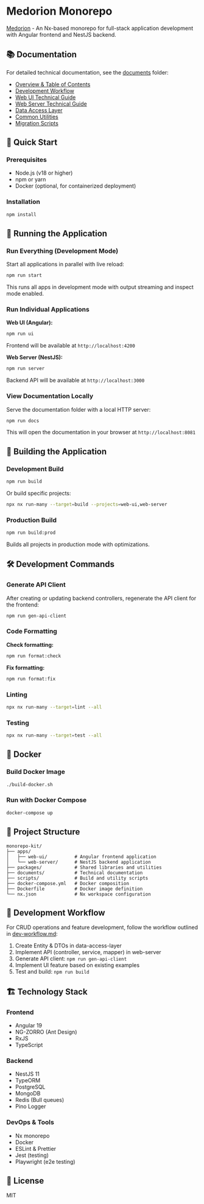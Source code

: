 # Medorion Monorepo

[Medorion](https://medorion.com) - An Nx-based monorepo for full-stack application development with Angular frontend and NestJS backend.

## 📚 Documentation

For detailed technical documentation, see the [documents](./documents) folder:

- [Overview & Table of Contents](./documents/index.md)
- [Development Workflow](./documents/dev-workflow.md)
- [Web UI Technical Guide](./documents/web-ui-technical.md)
- [Web Server Technical Guide](./documents/web-server-technical.md)
- [Data Access Layer](./documents/data-access-layer-techical.md)
- [Common Utilities](./documents/common-techical.md)
- [Migration Scripts](./documents/migration-scripts.md)

## 🚀 Quick Start

### Prerequisites

- Node.js (v18 or higher)
- npm or yarn
- Docker (optional, for containerized deployment)

### Installation

```bash
npm install
```

## 🏃 Running the Application

### Run Everything (Development Mode)

Start all applications in parallel with live reload:

```bash
npm run start
```

This runs all apps in development mode with output streaming and inspect mode enabled.

### Run Individual Applications

**Web UI (Angular):**

```bash
npm run ui
```

Frontend will be available at `http://localhost:4200`

**Web Server (NestJS):**

```bash
npm run server
```

Backend API will be available at `http://localhost:3000`

### View Documentation Locally

Serve the documentation folder with a local HTTP server:

```bash
npm run docs
```

This will open the documentation in your browser at `http://localhost:8081`

## 🔨 Building the Application

### Development Build

```bash
npm run build
```

Or build specific projects:

```bash
npx nx run-many --target=build --projects=web-ui,web-server
```

### Production Build

```bash
npm run build:prod
```

Builds all projects in production mode with optimizations.

## 🛠️ Development Commands

### Generate API Client

After creating or updating backend controllers, regenerate the API client for the frontend:

```bash
npm run gen-api-client
```

### Code Formatting

**Check formatting:**

```bash
npm run format:check
```

**Fix formatting:**

```bash
npm run format:fix
```

### Linting

```bash
npx nx run-many --target=lint --all
```

### Testing

```bash
npx nx run-many --target=test --all
```

## 🐳 Docker

### Build Docker Image

```bash
./build-docker.sh
```

### Run with Docker Compose

```bash
docker-compose up
```

## 📁 Project Structure

```
monorepo-kit/
├── apps/
│   ├── web-ui/          # Angular frontend application
│   └── web-server/      # NestJS backend application
├── packages/            # Shared libraries and utilities
├── documents/           # Technical documentation
├── scripts/             # Build and utility scripts
├── docker-compose.yml   # Docker composition
├── Dockerfile           # Docker image definition
└── nx.json              # Nx workspace configuration
```

## 🔄 Development Workflow

For CRUD operations and feature development, follow the workflow outlined in [dev-workflow.md](./documents/dev-workflow.md):

1. Create Entity & DTOs in data-access-layer
2. Implement API (controller, service, mapper) in web-server
3. Generate API client: `npm run gen-api-client`
4. Implement UI feature based on existing examples
5. Test and build: `npm run build`

## 🏗️ Technology Stack

### Frontend

- Angular 19
- NG-ZORRO (Ant Design)
- RxJS
- TypeScript

### Backend

- NestJS 11
- TypeORM
- PostgreSQL
- MongoDB
- Redis (Bull queues)
- Pino Logger

### DevOps & Tools

- Nx monorepo
- Docker
- ESLint & Prettier
- Jest (testing)
- Playwright (e2e testing)

## 📄 License

MIT
